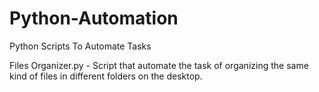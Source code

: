 # Python-Automation
Python Scripts To Automate Tasks

Files Organizer.py - Script that automate the task of organizing the same kind of files in different folders on the desktop.
